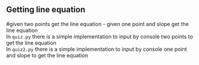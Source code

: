 ## Getting line equation
#given two points get the line equation - given one point and slope get the line equation <br>
In ```quiz.py``` there is a simple implementation to input by console two points to get the line equation <br>
In ```quiz2.py``` there is a simple implementation to input by console one point and slope to get the line equation
